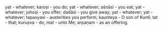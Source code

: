 yat - whatever; karoṣi - you do; yat - whatever; aśnāsi - you eat; yat - whatever; juhoṣi - you offer; dadāsi - you give away; yat - whatever; yat - whatever; tapasyasi - austerities you perform; kaunteya - O son of Kuntī; tat - that; kuruṣva - do; mat - unto Me; arpaṇam - as an offering.